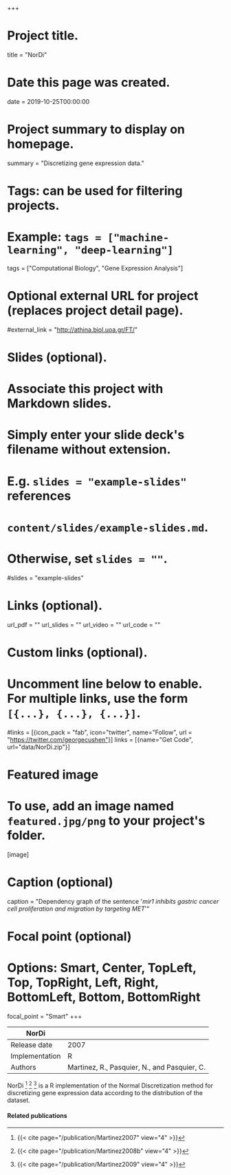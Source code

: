 +++
# Project title.
title = "NorDi"

# Date this page was created.
date = 2019-10-25T00:00:00

# Project summary to display on homepage.
summary = "Discretizing gene expression data."

# Tags: can be used for filtering projects.
# Example: `tags = ["machine-learning", "deep-learning"]`
tags = ["Computational Biology", "Gene Expression Analysis"]

# Optional external URL for project (replaces project detail page).
#external_link = "http://athina.biol.uoa.gr/FT/"

# Slides (optional).
#   Associate this project with Markdown slides.
#   Simply enter your slide deck's filename without extension.
#   E.g. `slides = "example-slides"` references 
#   `content/slides/example-slides.md`.
#   Otherwise, set `slides = ""`.
#slides = "example-slides"

# Links (optional).
url_pdf = ""
url_slides = ""
url_video = ""
url_code = ""

# Custom links (optional).
#   Uncomment line below to enable. For multiple links, use the form `[{...}, {...}, {...}]`.
#links = [{icon_pack = "fab", icon="twitter", name="Follow", url = "https://twitter.com/georgecushen"}]
links = [{name="Get Code", url="data/NorDi.zip"}]

# Featured image
# To use, add an image named `featured.jpg/png` to your project's folder. 
[image]
  # Caption (optional)
  caption = "Dependency graph of the sentence '*mir1 inhibits gastric cancer cell proliferation and migration by targeting MET*'"
  
  # Focal point (optional)
  # Options: Smart, Center, TopLeft, Top, TopRight, Left, Right, BottomLeft, Bottom, BottomRight
  focal_point = "Smart"
+++

| NorDi          |                                              |
| -------------- | -------------------------------------------- |
| Release date   | 2007                                         |
| Implementation | R                                            |
| Authors        | Martinez, R., Pasquier, N., and Pasquier, C. |

NorDi [^Martinez2007] [^Martinez2008b] [^Martinez2009] is a R implementation of the Normal Discretization method for discretizing gene expression data according to the distribution of the dataset.

#### Related publications
[^Martinez2007]: {{< cite page="/publication/Martinez2007" view="4" >}}
[^Martinez2008b]: {{< cite page="/publication/Martinez2008b" view="4" >}}
[^Martinez2009]: {{< cite page="/publication/Martinez2009" view="4" >}}

